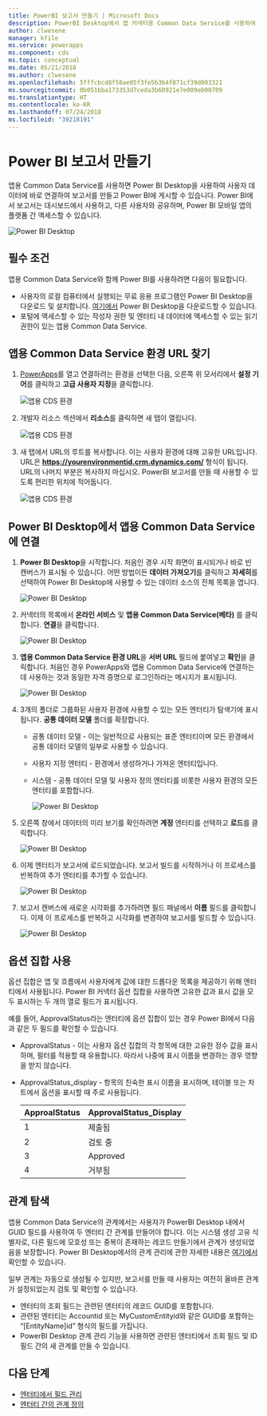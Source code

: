 ```yaml
---
title: PowerBI 보고서 만들기 | Microsoft Docs
description: PowerBI Desktop에서 앱 커넥터용 Common Data Service를 사용하여 사용자 데이터에 연결합니다.
author: clwesene
manager: kfile
ms.service: powerapps
ms.component: cds
ms.topic: conceptual
ms.date: 05/21/2018
ms.author: clwesene
ms.openlocfilehash: 5fffcbcd8f58ae05f3fe5b3b4f871cf39d003321
ms.sourcegitcommit: 0b051bba173353d7ceda3b60921e7e009eb00709
ms.translationtype: HT
ms.contentlocale: ko-KR
ms.lasthandoff: 07/24/2018
ms.locfileid: "39218191"
---
```

# <a name="create-a-power-bi-report"></a>Power BI 보고서 만들기
앱용 Common Data Service를 사용하면 Power BI Desktop을 사용하여 사용자 데이터에 바로 연결하여 보고서를 만들고 Power BI에 게시할 수 있습니다. Power BI에서 보고서는 대시보드에서 사용하고, 다른 사용자와 공유하며, Power BI 모바일 앱의 플랫폼 간 액세스할 수 있습니다.

![Power BI Desktop](./media/data-platform-cds-powerbi-connector/PBIDesktop.png "Power BI Desktop")

## <a name="prerequisites"></a>필수 조건

앱용 Common Data Service와 함께 Power BI를 사용하려면 다음이 필요합니다.

* 사용자의 로컬 컴퓨터에서 실행되는 무료 응용 프로그램인 Power BI Desktop을 다운로드 및 설치합니다. [여기에서](https://powerbi.microsoft.com/desktop/) Power BI Desktop을 다운로드할 수 있습니다.
* 포털에 액세스할 수 있는 작성자 권한 및 엔터티 내 데이터에 액세스할 수 있는 읽기 권한이 있는 앱용 Common Data Service.

## <a name="finding-your-common-data-service-for-apps-environment-url"></a>앱용 Common Data Service 환경 URL 찾기

1. [PowerApps](https://web.powerapps.com?utm_source=padocs&utm_medium=linkinadoc&utm_campaign=referralsfromdoc)를 열고 연결하려는 환경을 선택한 다음, 오른쪽 위 모서리에서 **설정 기어**를 클릭하고 **고급 사용자 지정**을 클릭합니다.

    ![앱용 CDS 환경](./media/data-platform-cds-powerbi-connector/CDSEnv1.png "앱용 CDS 환경")

2. 개발자 리소스 섹션에서 **리소스**를 클릭하면 새 탭이 열립니다.

    ![앱용 CDS 환경](./media/data-platform-cds-powerbi-connector/CDSEnv2.png "앱용 CDS 환경")

3. 새 탭에서 URL의 루트를 복사합니다. 이는 사용자 환경에 대해 고유한 URL입니다. URL은 **https://yourenvironmentid.crm.dynamics.com/** 형식이 됩니다. URL의 나머지 부분은 복사하지 마십시오. PowerBI 보고서를 만들 때 사용할 수 있도록 편리한 위치에 적어둡니다.

    ![앱용 CDS 환경](./media/data-platform-cds-powerbi-connector/CDSEnv3.png "앱용 CDS 환경")

## <a name="connecting-to-common-data-service-for-apps-from-power-bi-desktop"></a>Power BI Desktop에서 앱용 Common Data Service에 연결

1. **Power BI Desktop**을 시작합니다. 처음인 경우 시작 화면이 표시되거나 바로 빈 캔버스가 표시될 수 있습니다. 어떤 방법이든 **데이터 가져오기**를 클릭하고 **자세히**를 선택하여 Power BI Desktop에 사용할 수 있는 데이터 소스의 전체 목록을 엽니다.

    ![Power BI Desktop](./media/data-platform-cds-powerbi-connector/CreateReport1.png "Power BI Desktop")

2. 커넥터의 목록에서 **온라인 서비스** 및 **앱용 Common Data Service(베타)** 를 클릭합니다. **연결**을 클릭합니다.

    ![Power BI Desktop](./media/data-platform-cds-powerbi-connector/CreateReport2.png "Power BI Desktop")

3. **앱용 Common Data Service 환경 URL**을 **서버 URL** 필드에 붙여넣고 **확인**을 클릭합니다. 처음인 경우 PowerApps와 앱용 Common Data Service에 연결하는 데 사용하는 것과 동일한 자격 증명으로 로그인하라는 메시지가 표시됩니다.

    ![Power BI Desktop](./media/data-platform-cds-powerbi-connector/CreateReport3.png "Power BI Desktop")

4. 3개의 폴더로 그룹화된 사용자 환경에 사용할 수 있는 모든 엔터티가 탐색기에 표시됩니다. **공통 데이터 모델** 폴더를 확장합니다.

   * 공통 데이터 모델 - 이는 일반적으로 사용되는 표준 엔터티이며 모든 환경에서 공통 데이터 모델의 일부로 사용할 수 있습니다.
   * 사용자 지정 엔터티 - 환경에서 생성하거나 가져온 엔터티입니다.
   * 시스템 - 공통 데이터 모델 및 사용자 정의 엔터티를 비롯한 사용자 환경의 모든 엔터티를 포함합니다.

     ![Power BI Desktop](./media/data-platform-cds-powerbi-connector/CreateReport4.png "Power BI Desktop")

5. 오른쪽 창에서 데이터의 미리 보기를 확인하려면 **계정** 엔터티를 선택하고 **로드**를 클릭합니다.

    ![Power BI Desktop](./media/data-platform-cds-powerbi-connector/CreateReport5.png "Power BI Desktop")

6. 이제 엔터티가 보고서에 로드되었습니다. 보고서 빌드를 시작하거나 이 프로세스를 반복하여 추가 엔터티를 추가할 수 있습니다.

    ![Power BI Desktop](./media/data-platform-cds-powerbi-connector/CreateReport6.png "Power BI Desktop")

7. 보고서 캔버스에 새로운 시각화를 추가하려면 필드 패널에서 **이름** 필드를 클릭합니다. 이제 이 프로세스를 반복하고 시각화를 변경하여 보고서를 빌드할 수 있습니다.

    ![Power BI Desktop](./media/data-platform-cds-powerbi-connector/CreateReport7.png "Power BI Desktop")


## <a name="using-option-sets"></a>옵션 집합 사용

옵션 집합은 앱 및 흐름에서 사용자에게 값에 대한 드롭다운 목록을 제공하기 위해 엔터티에서 사용됩니다. Power BI 커넥터 옵션 집합을 사용하면 고유한 값과 표시 값을 모두 표시하는 두 개의 열로 필드가 표시됩니다.

예를 들어, ApprovalStatus라는 엔터티에 옵션 집합이 있는 경우 Power BI에서 다음과 같은 두 필드를 확인할 수 있습니다.

* ApprovalStatus - 이는 사용자 옵션 집합의 각 항목에 대한 고유한 정수 값을 표시하며, 필터를 적용할 때 유용합니다. 따라서 나중에 표시 이름을 변경하는 경우 영향을 받지 않습니다.
* ApprovalStatus_display - 항목의 친숙한 표시 이름을 표시하며, 테이블 또는 차트에서 옵션을 표시할 때 주로 사용됩니다.

    |ApproalStatus|ApprovalStatus_Display|
    |---------|---------|
    1|제출됨
    2|검토 중
    3|Approved
    4|거부됨

## <a name="navigating-relationships"></a>관계 탐색

앱용 Common Data Service의 관계에서는 사용자가 PowerBI Desktop 내에서 GUID 필드를 사용하여 두 엔터티 간 관계를 만들어야 합니다. 이는 시스템 생성 고유 식별자로, 다른 필드에 모호성 또는 중복이 존재하는 레코드 만들기에서 관계가 생성되었음을 보장합니다. Power BI Desktop에서의 관계 관리에 관한 자세한 내용은 [여기에서](https://docs.microsoft.com/power-bi/desktop-create-and-manage-relationships) 확인할 수 있습니다.

일부 관계는 자동으로 생성될 수 있지만, 보고서를 만들 때 사용자는 여전히 올바른 관계가 설정되었는지 검토 및 확인할 수 있습니다.

* 엔터티의 조회 필드는 관련된 엔터티의 레코드 GUID를 포함합니다.
* 관련된 엔터티는 Accountid 또는 MyCustomEntityid와 같은 GUID를 포함하는 “[EntityName]id” 형식의 필드를 가집니다.
* PowerBI Desktop 관계 관리 기능을 사용하면 관련된 엔터티에서 조회 필드 및 ID 필드 간의 새 관계를 만들 수 있습니다.


## <a name="next-steps"></a>다음 단계
* [엔터티에서 필드 관리](data-platform-manage-fields.md)
* [엔터티 간의 관계 정의](data-platform-entity-lookup.md)


